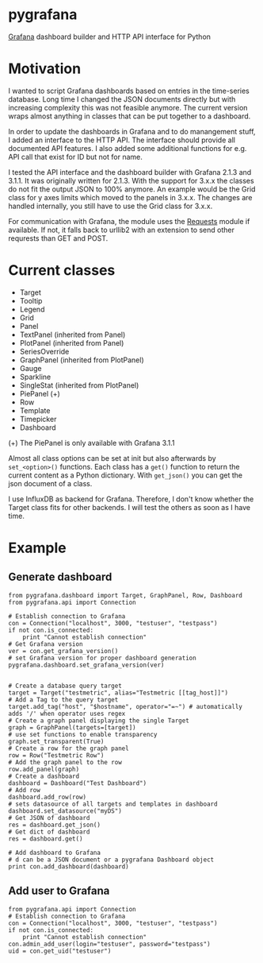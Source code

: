 # pygrafana
[Grafana](http://grafana.org/) dashboard builder and HTTP API interface for Python

# Motivation
I wanted to script Grafana dashboards based on entries in the time-series database. Long time I changed the JSON documents directly but with increasing complexity this was not feasible anymore. The current version wraps almost anything in classes that can be put together to a dashboard.

In order to update the dashboards in Grafana and to do manangement stuff, I added an interface to the HTTP API. The interface should provide all documented API features. I also added some additional functions for e.g. API call that exist for ID but not for name.


I tested the API interface and the dashboard builder with Grafana 2.1.3 and 3.1.1. It was originally written for 2.1.3. With the support for 3.x.x the classes do not fit the output JSON to 100% anymore. An example would be the Grid class for y axes limits which moved to the panels in 3.x.x. The changes are handled internally, you still have to use the Grid class for 3.x.x.

For communication with Grafana, the module uses the [Requests](http://de.python-requests.org/de/latest/) module if available. If not, it falls back to urllib2 with an extension to send other requrests than GET and POST.

# Current classes
- Target
- Tooltip
- Legend
- Grid
- Panel
- TextPanel (inherited from Panel)
- PlotPanel (inherited from Panel)
- SeriesOverride
- GraphPanel (inherited from PlotPanel)
- Gauge
- Sparkline
- SingleStat (inherited from PlotPanel)
- PiePanel (+)
- Row
- Template
- Timepicker
- Dashboard

(+) The PiePanel is only available with Grafana 3.1.1

Almost all class options can be set at init but also afterwards by `set_<option>()` functions. Each class has a `get()` function to return the current content as a Python dictionary. With `get_json()` you can get the json document of a class.

I use InfluxDB as backend for Grafana. Therefore, I don't know whether the Target class fits for other backends. I will test the others as soon as I have time.

# Example
## Generate dashboard
```
from pygrafana.dashboard import Target, GraphPanel, Row, Dashboard
from pygrafana.api import Connection

# Establish connection to Grafana
con = Connection("localhost", 3000, "testuser", "testpass")
if not con.is_connected:
    print "Cannot establish connection"
# Get Grafana version
ver = con.get_grafana_version()
# set Grafana version for proper dashboard generation
pygrafana.dashboard.set_grafana_version(ver)


# Create a database query target
target = Target("testmetric", alias="Testmetric [[tag_host]]")
# Add a Tag to the query target
target.add_tag("host", "$hostname", operator="=~") # automatically adds '/' when operator uses regex
# Create a graph panel displaying the single Target
graph = GraphPanel(targets=[target])
# use set functions to enable transparency
graph.set_transparent(True)
# Create a row for the graph panel
row = Row("Testmetric Row")
# Add the graph panel to the row
row.add_panel(graph)
# Create a dashboard
dashboard = Dashboard("Test Dashboard")
# Add row
dashboard.add_row(row)
# sets datasource of all targets and templates in dashboard
dashboard.set_datasource("myDS") 
# Get JSON of dashboard
res = dashboard.get_json() 
# Get dict of dashboard
res = dashboard.get()

# Add dashboard to Grafana
# d can be a JSON document or a pygrafana Dashboard object
print con.add_dashboard(dashboard)
```
## Add user to Grafana
```
from pygrafana.api import Connection
# Establish connection to Grafana
con = Connection("localhost", 3000, "testuser", "testpass")
if not con.is_connected:
    print "Cannot establish connection"
con.admin_add_user(login="testuser", password="testpass")
uid = con.get_uid("testuser")
```
